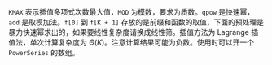 `KMAX` 表示插值多项式次数最大值，`MOD` 为模数，要求为质数。`qpow` 是快速幂，`add` 是取模加法。`f[0]` 到 `f[K + 1]` 存放的是前缀和函数的取值，下面的预处理是暴力快速幂求出的，如果要线性复杂度请换成线性筛。插值方法为 Lagrange 插值法，单次计算复杂度为 $Θ(K)$。注意计算结果可能为负数。使用时可以开一个 `PowerSeries` 的数组。